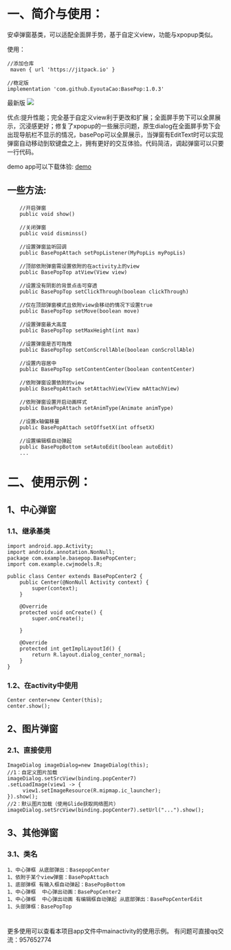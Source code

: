 # 一、简介与使用：
安卓弹窗基类，可以适配全面屏手势，基于自定义view，功能与xpopup类似。

使用：
```
//添加仓库
 maven { url 'https://jitpack.io' }
 
//稳定版
implementation 'com.github.EyoutaCao:BasePop:1.0.3'
```
最新版
[![](https://jitpack.io/v/EyoutaCao/BasePop.svg)](https://jitpack.io/#EyoutaCao/BasePop)


优点:提升性能；完全基于自定义view利于更改和扩展；全面屏手势下可以全屏展示，沉浸感更好；修复了xpopup的一些展示问题，原生dialog在全面屏手势下会出现导航栏不显示的情况，basePop可以全屏展示，当弹窗有EditText时可以实现弹窗自动移动到软键盘之上，拥有更好的交互体验。代码简洁，调起弹窗可以只要一行代码。



demo app可以下载体验: [demo](https://www.pgyer.com/Mgqc)


## 一些方法:
```
    //开启弹窗
    public void show()
    
    //关闭弹窗
    public void disminss()
    
    //设置弹窗监听回调
    public BasePopAttach setPopListener(MyPopLis myPopLis)
    
    //顶部依附弹窗需设置依附的在activity上的view
    public BasePopTop atView(View view)
    
    //设置没有阴影的背景点击可穿透
    public BasePopTop setClickThrough(boolean clickThrough)

    //仅在顶部弹窗模式且依附view会移动的情况下设置true
    public BasePopTop setMove(boolean move)
    
    //设置弹窗最大高度
    public BasePopTop setMaxHeight(int max)
    
    //设置弹窗是否可拖拽
    public BasePopTop setConScrollAble(boolean conScrollAble)
    
    //设置内容居中
    public BasePopTop setContentCenter(boolean contentCenter) 
    
    //依附弹窗设置依附的view
    public BasePopAttach setAttachView(View mAttachView) 
    
    //依附弹窗设置开启动画样式
    public BasePopAttach setAnimType(Animate animType)

    //设置x轴偏移量
    public BasePopAttach setOffsetX(int offsetX)
    
    //设置编辑框自动弹起
    public BasePopBottom setAutoEdit(boolean autoEdit)
    ...
```

# 二、使用示例：
## 1、中心弹窗
### 1.1、继承基类
```
import android.app.Activity;
import androidx.annotation.NonNull;
package com.example.basepop.BasePopCenter;
import com.example.cwjmodels.R;

public class Center extends BasePopCenter2 {
    public Center(@NonNull Activity context) {
        super(context);
    }

    @Override
    protected void onCreate() {
        super.onCreate();

    }

    @Override
    protected int getImplLayoutId() {
        return R.layout.dialog_center_normal;
    }
}
```
### 1.2、在activity中使用
```
Center center=new Center(this);
center.show();
```
## 2、图片弹窗
### 2.1、直接使用
```
ImageDialog imageDialog=new ImageDialog(this);
//1：自定义图片加载
imageDialog.setSrcView(binding.popCenter7)
.setLoadImage(view1 -> {
     view1.setImageResource(R.mipmap.ic_launcher);
}).show();
//2：默认图片加载（使用Glide获取网络图片）
imageDialog.setSrcView(binding.popCenter7).setUrl("...").show();
```
## 3、其他弹窗
### 3.1、类名
```
1、中心弹框 从底部弹出：BasepopCenter
1、依附于某个view弹窗：BasePopAttach
1、底部弹框 有输入框自动弹起：BasePopBottom
1、中心弹框  中心弹出动画：BasePopCenter2
1、中心弹框  中心弹出动画 有编辑框自动弹起 从底部弹出：BasePopCenterEdit
1、头部弹框：BasePopTop
```
#
更多使用可以查看本项目app文件中mainactivity的使用示例。
有问题可直接qq交流：957652774
